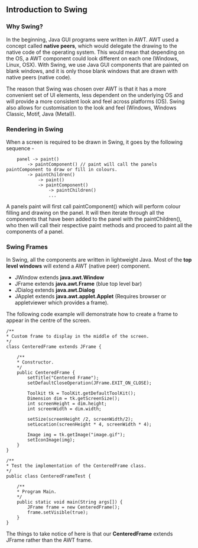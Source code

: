 ## Introduction to Swing

### Why Swing?

In the beginning, Java GUI programs were written in AWT. AWT used a concept called **native peers**, which would delegate the drawing to the native code of the operating system. This would mean that depending on the OS, a AWT component could look different on each one (Windows, Linux, OSX). With Swing, we use Java GUI components that are painted on blank windows, and it is only those blank windows that are drawn with native peers (native code).

The reason that Swing was chosen over AWT is that it has a more convenient set of UI elements, less dependent on the underlying OS and will provide a more consistent look and feel across platforms (OS). Swing also allows for customisation to the look and feel (Windows, Windows Classic, Motif, Java (Metal)).

### Rendering in Swing

When a screen is required to be drawn in Swing, it goes by the following sequence -

```
	panel -> paint()
		-> paintComponent() // paint will call the panels paintComponent to draw or fill in colours.
		-> paintChildren() 
			-> paint()
			-> paintComponent()
				-> paintChildren() 
				...
```

A panels paint will first call paintComponent() which will perform colour filling and drawing on the panel. It will then iterate through all the components that have been added to the panel with the paintChildren(), who then will call their respective paint methods and proceed to paint all the components of a panel.

### Swing Frames

In Swing, all the components are written in lightweight Java. Most of the **top level windows** will extend a AWT (native peer) component.

- JWindow extends **java.awt.Window**
- JFrame extends **java.awt.Frame** (blue top level bar)
- JDialog extends **java.awt.Dialog**
- JApplet extends **java.awt.applet.Applet** (Requires browser or appletviewer which provides a frame).
 
The following code example will demonstrate how to create a frame to appear in the centre of the screen.

```
/**
* Custom frame to display in the middle of the screen.
*/
class CenteredFrame extends JFrame {
	
	/**
	* Constructor.
	*/
	public CenteredFrame {
		setTitle("Centered Frame");
		setDefaultCloseOperation(JFrame.EXIT_ON_CLOSE);
		
		Toolkit tk = ToolKit.getDefaultToolKit();
		Dimension dim = tk.getScreenSize();
		int screenHeight = dim.height;
		int screenWidth = dim.width;
		
		setSize(screenHeight /2, screenWidth/2);
		setLocation(screenHeight * 4, screenWidth * 4);
		
		Image img = tk.getImage("image.gif");
		setIconImage(img);
	}
}
	
/**
* Test the implementation of the CenteredFrame class.
*/
public class CenteredFrameTest {
	
	/**
	* Program Main.
	*/
	public static void main(String args[]) {
		JFrame frame = new CenteredFrame();
		frame.setVisible(true);
	}
}
```

The things to take notice of here is that our **CenteredFrame** extends JFrame rather than the AWT frame.
